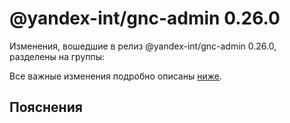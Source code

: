 # @yandex-int/gnc-admin 0.26.0

<!-- ЧЕЛОВЕЧЕСКОЕ ВСТУПЛЕНИЕ -->

Изменения, вошедшие в релиз @yandex-int/gnc-admin 0.26.0, разделены на группы:

Все важные изменения подробно описаны [ниже](#Пояснения).

## Пояснения

